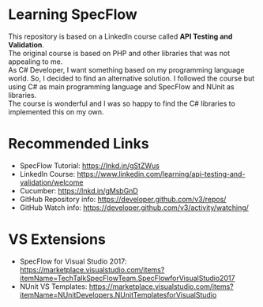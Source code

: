 # Learning SpecFlow
This repository is based on a LinkedIn course called **API Testing and Validation**.  
The original course is based on PHP and other libraries that was not appealing to me.  
As C# Developer, I want something based on my programming language world. So, I decided to find an alternative solution. I followed the course but using C# as main programming language and SpecFlow and NUnit as libraries.  
The course is wonderful and I was so happy to find the C# libraries to implemented this on my own.  

# Recommended Links
* SpecFlow Tutorial: https://lnkd.in/gStZWus
* LinkedIn Course: https://www.linkedin.com/learning/api-testing-and-validation/welcome
* Cucumber: https://lnkd.in/gMsbGnD
* GitHub Repository info: https://developer.github.com/v3/repos/
* GitHub Watch info: https://developer.github.com/v3/activity/watching/

# VS Extensions
* SpecFlow for Visual Studio 2017: https://marketplace.visualstudio.com/items?itemName=TechTalkSpecFlowTeam.SpecFlowforVisualStudio2017
* NUnit VS Templates: https://marketplace.visualstudio.com/items?itemName=NUnitDevelopers.NUnitTemplatesforVisualStudio
